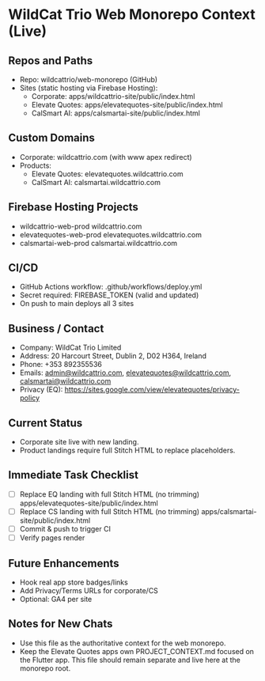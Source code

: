 # WildCat Trio  Web Monorepo Context (Live)

## Repos and Paths
- Repo: wildcattrio/web-monorepo (GitHub)
- Sites (static hosting via Firebase Hosting):
  - Corporate: apps/wildcattrio-site/public/index.html
  - Elevate Quotes: apps/elevatequotes-site/public/index.html
  - CalSmart AI: apps/calsmartai-site/public/index.html

## Custom Domains
- Corporate: wildcattrio.com (with www  apex redirect)
- Products:
  - Elevate Quotes: elevatequotes.wildcattrio.com
  - CalSmart AI: calsmartai.wildcattrio.com

## Firebase Hosting Projects
- wildcattrio-web-prod  wildcattrio.com
- elevatequotes-web-prod  elevatequotes.wildcattrio.com
- calsmartai-web-prod  calsmartai.wildcattrio.com

## CI/CD
- GitHub Actions workflow: .github/workflows/deploy.yml
- Secret required: FIREBASE_TOKEN (valid and updated)
- On push to main  deploys all 3 sites

## Business / Contact
- Company: WildCat Trio Limited
- Address: 20 Harcourt Street, Dublin 2, D02 H364, Ireland
- Phone: +353 892355536
- Emails: admin@wildcattrio.com, elevatequotes@wildcattrio.com, calsmartai@wildcattrio.com
- Privacy (EQ): https://sites.google.com/view/elevatequotes/privacy-policy

## Current Status
- Corporate site live with new landing.
- Product landings require full Stitch HTML to replace placeholders.

## Immediate Task Checklist
- [ ] Replace EQ landing with full Stitch HTML (no trimming)  apps/elevatequotes-site/public/index.html
- [ ] Replace CS landing with full Stitch HTML (no trimming)  apps/calsmartai-site/public/index.html
- [ ] Commit & push to trigger CI
- [ ] Verify pages render

## Future Enhancements
- Hook real app store badges/links
- Add Privacy/Terms URLs for corporate/CS
- Optional: GA4 per site

## Notes for New Chats
- Use this file as the authoritative context for the web monorepo.
- Keep the Elevate Quotes apps own PROJECT_CONTEXT.md focused on the Flutter app. This file should remain separate and live here at the monorepo root.